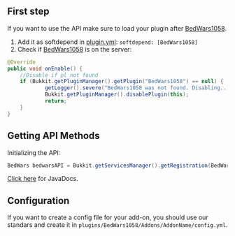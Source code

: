 ## First step
If you want to use the API make sure to load your plugin after [BedWars1058](https://gitlab.com/andrei1058/BedWars1058).
1.  Add it as softdepend in [plugin.yml](https://www.spigotmc.org/wiki/plugin-yml/): `softdepend: [BedWars1058]`
2. Check if [BedWars1058](https://gitlab.com/andrei1058/BedWars1058) is on the server:

```java
@Override
public void onEnable() {
    //Disable if pl not found
    if (Bukkit.getPluginManager().getPlugin("BedWars1058") == null) {
            getLogger().severe("BedWars1058 was not found. Disabling...");
            Bukkit.getPluginManager().disablePlugin(this);
            return;
    }
}
```

## Getting API Methods
Initializing the API:
```java
BedWars bedwarsAPI = Bukkit.getServicesManager().getRegistration(BedWars .class).getProvider();
```

[Click here](http://javadocs.andrei1058.com/BedWars1058/com/andrei1058/bedwars/api/GameAPI.html) for JavaDocs.

## Configuration
If you want to create a config file for your add-on, you should use our standars and create it in `plugins/BedWars1058/Addons/AddonName/config.yml`.